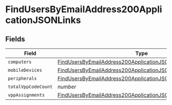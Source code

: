 # FindUsersByEmailAddress200ApplicationJSONLinks


## Fields

| Field                                                                                                                                                   | Type                                                                                                                                                    | Required                                                                                                                                                | Description                                                                                                                                             |
| ------------------------------------------------------------------------------------------------------------------------------------------------------- | ------------------------------------------------------------------------------------------------------------------------------------------------------- | ------------------------------------------------------------------------------------------------------------------------------------------------------- | ------------------------------------------------------------------------------------------------------------------------------------------------------- |
| `computers`                                                                                                                                             | [FindUsersByEmailAddress200ApplicationJSONLinksComputers](../../models/operations/findusersbyemailaddress200applicationjsonlinkscomputers.md)           | :heavy_minus_sign:                                                                                                                                      | N/A                                                                                                                                                     |
| `mobileDevices`                                                                                                                                         | [FindUsersByEmailAddress200ApplicationJSONLinksMobileDevices](../../models/operations/findusersbyemailaddress200applicationjsonlinksmobiledevices.md)   | :heavy_minus_sign:                                                                                                                                      | N/A                                                                                                                                                     |
| `peripherals`                                                                                                                                           | [FindUsersByEmailAddress200ApplicationJSONLinksPeripherals](../../models/operations/findusersbyemailaddress200applicationjsonlinksperipherals.md)       | :heavy_minus_sign:                                                                                                                                      | N/A                                                                                                                                                     |
| `totalVppCodeCount`                                                                                                                                     | *number*                                                                                                                                                | :heavy_minus_sign:                                                                                                                                      | N/A                                                                                                                                                     |
| `vppAssignments`                                                                                                                                        | [FindUsersByEmailAddress200ApplicationJSONLinksVppAssignments](../../models/operations/findusersbyemailaddress200applicationjsonlinksvppassignments.md) | :heavy_minus_sign:                                                                                                                                      | N/A                                                                                                                                                     |